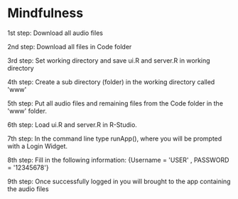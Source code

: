 # Mindfulness

1st step: Download all audio files

2nd step: Download all files in Code folder 

3rd step: Set working directory and save ui.R and server.R in working directory

4th step: Create a sub directory (folder) in the working directory called 'www'

5th step: Put all audio files and remaining files from the Code folder in the 'www' folder.

6th step: Load ui.R and server.R in R-Studio.

7th step: In the command line type runApp(), where you will be prompted with a Login Widget.

8th step: Fill in the following information: {Username = 'USER' , PASSWORD = '12345678'}

9th step: Once successfully logged in you will brought to the app containing the audio files
